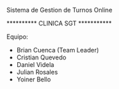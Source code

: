 Sistema de Gestion de Turnos Online     

 ********** CLINICA SGT ***********

Equipo:
- Brian Cuenca (Team Leader)
- Cristian Quevedo
- Daniel Videla 
- Julian Rosales
- Yoiner Bello

